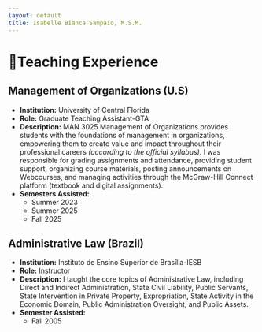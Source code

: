 ```yaml
---
layout: default
title: Isabelle Bianca Sampaio, M.S.M.
---
```


# 📖Teaching Experience

## Management of Organizations (U.S)
- **Institution:** University of Central Florida
- **Role:** Graduate Teaching Assistant-GTA
- **Description:** MAN 3025 Management of Organizations provides students with the foundations of management in organizations, empowering them to create value and impact throughout their professional careers *(according to the official syllabus)*.
I was responsible for grading assignments and attendance, providing student support, organizing course materials, posting announcements on Webcourses, and managing activities through the McGraw-Hill Connect platform (textbook and digital assignments).
- **Semesters Assisted:**
    - Summer 2023
    - Summer 2025
    - Fall 2025

## Administrative Law (Brazil)
- **Institution:** Instituto de Ensino Superior de Brasília-IESB
- **Role:** Instructor
- **Description:** I taught the core topics of Administrative Law, including Direct and Indirect Administration, State Civil Liability, Public Servants, State Intervention in Private Property, Expropriation, State Activity in the Economic Domain, Public Administration Oversight, and Public Assets.
- **Semester Assisted:**
    - Fall 2005